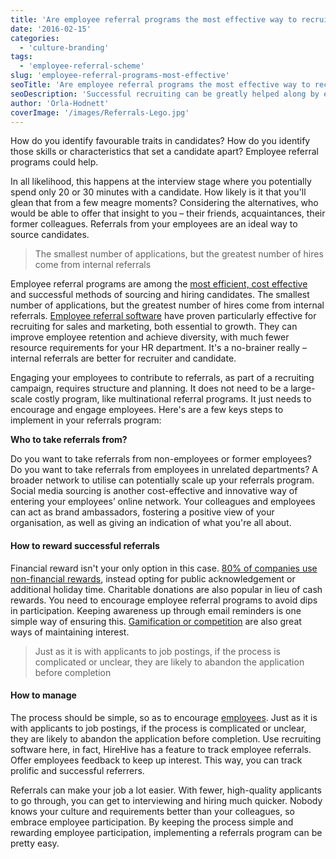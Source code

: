 ```yaml
---
title: 'Are employee referral programs the most effective way to recruit?'
date: '2016-02-15'
categories:
  - 'culture-branding'
tags:
  - 'employee-referral-scheme'
slug: 'employee-referral-programs-most-effective'
seoTitle: 'Are employee referral programs the most effective way to recruit?'
seoDescription: 'Successful recruiting can be greatly helped along by employee referrals. How can you implement employee referral programs?'
author: 'Orla-Hodnett'
coverImage: '/images/Referrals-Lego.jpg'
---
```


How do you identify favourable traits in candidates? How do you identify those skills or characteristics that set a candidate apart? Employee referral programs could help.

In all likelihood, this happens at the interview stage where you potentially spend only 20 or 30 minutes with a candidate. How likely is it that you'll glean that from a few meagre moments? Considering the alternatives, who would be able to offer that insight to you – their friends, acquaintances, their former colleagues. Referrals from your employees are an ideal way to source candidates.

> The smallest number of applications, but the greatest number of hires come from internal referrals

Employee referral programs are among the [most efficient, cost effective](http://www.social-hire.com/social-recruiting-advice/5368/the-benefits-of-employee-referral-programs) and successful methods of sourcing and hiring candidates. The smallest number of applications, but the greatest number of hires come from internal referrals. [Employee referral software](https://hirehive.com/recruiting-features/boost-track-employee-referrals/) have proven particularly effective for recruiting for sales and marketing, both essential to growth. They can improve employee retention and achieve diversity, with much fewer resource requirements for your HR department. It's a no-brainer really – internal referrals are better for recruiter and candidate.

Engaging your employees to contribute to referrals, as part of a recruiting campaign, requires structure and planning. It does not need to be a large-scale costly program, like multinational referral programs. It just needs to encourage and engage employees. Here's are a few keys steps to implement in your referrals program:

**Who to take referrals from?**

Do you want to take referrals from non-employees or former employees? Do you want to take referrals from employees in unrelated departments? A broader network to utilise can potentially scale up your referrals program. Social media sourcing is another cost-effective and innovative way of entering your employees’ online network. Your colleagues and employees can act as brand ambassadors, fostering a positive view of your organisation, as well as giving an indication of what you're all about.

#### **How to reward successful referrals**

Financial reward isn't your only option in this case. [80% of companies use non-financial rewards](http://www.socialtalent.co/blog/employee-referral-program), instead opting for public acknowledgement or additional holiday time. Charitable donations are also popular in lieu of cash rewards. You need to encourage employee referral programs to avoid dips in participation. Keeping awareness up through email reminders is one simple way of ensuring this. [Gamification or competition](https://www.recruiter.com/i/8-ways-to-excite-employees-about-your-employee-referral-scheme/) are also great ways of maintaining interest.

> Just as it is with applicants to job postings, if the process is complicated or unclear, they are likely to abandon the application before completion

#### **How to manage**

The process should be simple, so as to encourage [employees](http://theundercoverrecruiter.com/how-to-increase-referrals/). Just as it is with applicants to job postings, if the process is complicated or unclear, they are likely to abandon the application before completion. Use recruiting software here, in fact, HireHive has a feature to track employee referrals. Offer employees feedback to keep up interest. This way, you can track prolific and successful referrers.

Referrals can make your job a lot easier. With fewer, high-quality applicants to go through, you can get to interviewing and hiring much quicker. Nobody knows your culture and requirements better than your colleagues, so embrace employee participation. By keeping the process simple and rewarding employee participation, implementing a referrals program can be pretty easy.
